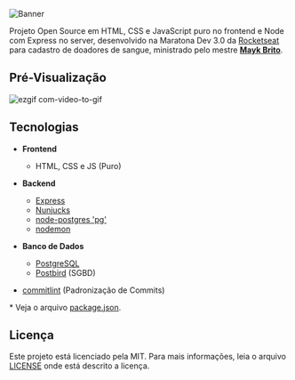![Banner](https://user-images.githubusercontent.com/38081852/74866884-5f444000-5332-11ea-8d8d-036c30b0d870.png)

Projeto Open Source em HTML, CSS e JavaScript puro no frontend e Node com Express no server, desenvolvido na Maratona Dev 3.0 da [Rocketseat](https://rocketseat.com.br/) para cadastro de doadores de sangue, ministrado pelo mestre **[Mayk Brito](https://github.com/maykbrito)**.


## **Pré-Visualização**

![ezgif com-video-to-gif](https://user-images.githubusercontent.com/38081852/74862827-9105d880-532b-11ea-9d03-2c958659446a.gif)

## **Tecnologias**
  - **Frontend**
    - HTML, CSS e JS (Puro)
  - **Backend**
    - [Express](https://expressjs.com/)
    - [Nunjucks](https://mozilla.github.io/nunjucks/)
    - [node-postgres 'pg'](https://node-postgres.com/)
    - [nodemon](https://nodemon.io/)
  - **Banco de Dados**
    - [PostgreSQL](https://www.postgresql.org/)
    - [Postbird](https://www.electronjs.org/apps/postbird) (SGBD)
  
  - [commitlint](https://github.com/conventional-changelog/commitlint) (Padronização de Commits)

  \* Veja o arquivo [package.json](./src/package.json).

## **Licença**

Este projeto está licenciado pela MIT. Para mais informações, leia o arquivo [LICENSE](./LICENSE) onde está descrito a licença.

